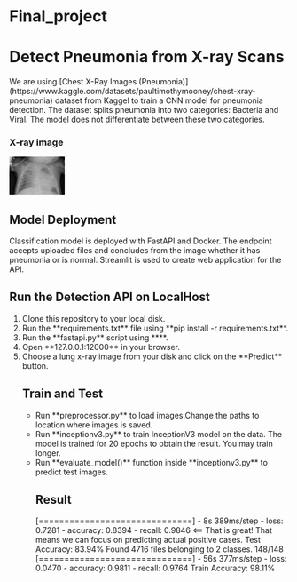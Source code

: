# Final_project
# Detect Pneumonia from X-ray Scans

<p>We are using  [Chest X-Ray Images (Pneumonia)](https://www.kaggle.com/datasets/paultimothymooney/chest-xray-pneumonia) dataset from Kaggel to train a CNN model for pneumonia detection. The dataset splits pneumonia into two categories: Bacteria and Viral.
The model does not differentiate between these two categories.</p>

### X-ray image
<img src='images/xray.jpeg' width='100'>

## Model Deployment
<p>Classification model is deployed with FastAPI and Docker. The endpoint accepts uploaded files and concludes from the image whether it has pneumonia or is normal.
Streamlit is used to create web application for the API.</p>

## Run the Detection API on LocalHost
<ol>
 <li>Clone this repository to your local disk.</li>
 <li>Run the **requirements.txt** file using **pip install -r requirements.txt**.</li>
 <li>Run the **fastapi.py** script using **<COMMAND>**.</li>
 <li>Open **127.0.0.1:12000** in your browser.</li>
 <li>Choose a lung x-ray image from your disk and click on the **Predict** button.</li>

## Train and Test
<ul>
<li>Run **preprocessor.py** to load images.Change the paths to location where images is saved.</li>
<li>Run **inceptionv3.py** to train InceptionV3 model on the data. The model is trained for 20 epochs to obtain the result. You may train longer.</li>
<li>Run **evaluate_model()** function inside **inceptionv3.py** to predict test images.

## Result
<p>[==============================] - 8s 389ms/step - loss: 0.7281 - accuracy: 0.8394 - recall: 0.9846 <== That is great! That means we can focus on predicting actual positive cases.
Test Accuracy: 83.94%
Found 4716 files belonging to 2 classes.
148/148 [==============================] - 56s 377ms/step - loss: 0.0470 - accuracy: 0.9811 - recall: 0.9764
Train Accuracy: 98.11%</p>
